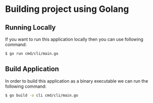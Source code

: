 # Building project using Golang

## Running Locally

If you want to run this application locally then you can use following command:

```bash
$ go run cmd/cli/main.go
```

## Build Application

In order to build this application as a binary executable we can run the following command:

```bash
$ go build -o cli cmd/cli/main.go 
```
